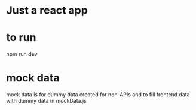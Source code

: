 # Just a react app

# to run

npm run dev

# mock data

mock data is for dummy data created for non-APIs and to fill frontend data with dummy data in mockData.js
